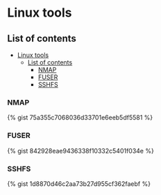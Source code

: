 # Linux tools

## List of contents

- [Linux tools](#linux-tools)
  - [List of contents](#list-of-contents)
    - [NMAP](#nmap)
    - [FUSER](#fuser)
    - [SSHFS](#sshfs)

### NMAP

{% gist 75a355c7068036d33701e6eeb5df5581 %}

### FUSER

{% gist 842928eae9436338f10332c5401f034e %}

### SSHFS

{% gist 1d8870d46c2aa73b27d955cf362faebf %}
